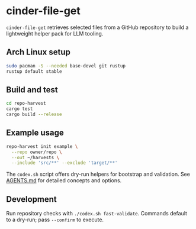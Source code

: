 # cinder-file-get


`cinder-file-get` retrieves selected files from a GitHub repository to build a lightweight helper pack for LLM tooling.

## Arch Linux setup

```bash
sudo pacman -S --needed base-devel git rustup
rustup default stable
```

## Build and test

```bash
cd repo-harvest
cargo test
cargo build --release
```

## Example usage

```bash
repo-harvest init example \
  --repo owner/repo \
  --out ~/harvests \
  --include 'src/**' --exclude 'target/**'
```

The `codex.sh` script offers dry-run helpers for bootstrap and validation. See [AGENTS.md](AGENTS.md) for detailed concepts and options.

## Development
Run repository checks with `./codex.sh fast-validate`. Commands default to a dry-run; pass `--confirm` to execute.

